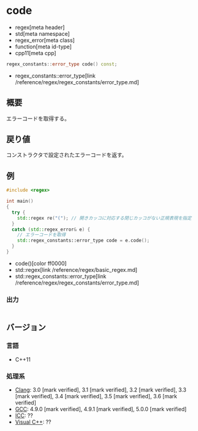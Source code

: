 # code
* regex[meta header]
* std[meta namespace]
* regex_error[meta class]
* function[meta id-type]
* cpp11[meta cpp]

```cpp
regex_constants::error_type code() const;
```
* regex_constants::error_type[link /reference/regex/regex_constants/error_type.md]

## 概要
エラーコードを取得する。


## 戻り値
コンストラクタで設定されたエラーコードを返す。


## 例
```cpp example
#include <regex>

int main()
{
  try {
    std::regex re("("); // 開きカッコに対応する閉じカッコがない正規表現を指定
  }
  catch (std::regex_error& e) {
    // エラーコードを取得
    std::regex_constants::error_type code = e.code();
  }
}
```
* code()[color ff0000]
* std::regex[link /reference/regex/basic_regex.md]
* std::regex_constants::error_type[link /reference/regex/regex_constants/error_type.md]

### 出力
```
```


## バージョン
### 言語
- C++11

### 処理系
- [Clang](/implementation.md#clang): 3.0 [mark verified], 3.1 [mark verified], 3.2 [mark verified], 3.3 [mark verified], 3.4 [mark verified], 3.5 [mark verified], 3.6 [mark verified]
- [GCC](/implementation.md#gcc): 4.9.0 [mark verified], 4.9.1 [mark verified], 5.0.0 [mark verified]
- [ICC](/implementation.md#icc): ??
- [Visual C++](/implementation.md#visual_cpp): ??
